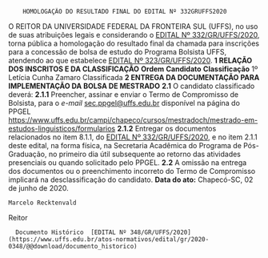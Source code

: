         HOMOLOGAÇÃO DO RESULTADO FINAL DO EDITAL Nº 332GRUFFS2020  

 O REITOR DA UNIVERSIDADE FEDERAL DA FRONTEIRA SUL (UFFS), no uso de suas atribuições legais e considerando o [EDITAL Nº 332/GR/UFFS/2020](https://www.uffs.edu.br/atos-normativos/edital/gr/2020-0332), torna pública a homologação do resultado final da chamada para inscrições para a concessão de bolsa de estudo do Programa Bolsista UFFS, atendendo ao que estabelece [EDITAL Nº 323/GR/UFFS/2020](https://www.uffs.edu.br/atos-normativos/edital/gr/2020-0323).     **1 RELAÇÃO DOS INSCRITOS E DA CLASSIFICAÇÃO**      **Ordem**     **Candidato**     **Classificação**      1º    Letícia Cunha Zamaro     Classificada        **2 ENTREGA DA DOCUMENTAÇÃO PARA IMPLEMENTAÇÃO DA BOLSA DE MESTRADO**   **2.1**  O candidato classificado deverá:  **2.1.1**  Preencher, assinar e enviar o Termo de Compromisso de Bolsista, para o *e-mail*  [sec.ppgel@uffs.edu.br](mailto:sec.ppgel@uffs.edu.br) disponível na página do PPGEL <https://www.uffs.edu.br/campi/chapeco/cursos/mestradoch/mestrado-em-estudos-linguisticos/formularios>  **2.1.2**  Entregar os documentos relacionados no item 8.1.1, do [EDITAL Nº 332/GR/UFFS/2020](https://www.uffs.edu.br/atos-normativos/edital/gr/2020-0332), e no item 2.1.1 deste edital, na forma física, na Secretaria Acadêmica do Programa de Pós-Graduação, no primeiro dia útil subsequente ao retorno das atividades presenciais ou quando solicitado pelo PPGEL.  **2.2**  A omissão na entrega dos documentos ou o preenchimento incorreto do Termo de Compromisso implicará na desclassificação do candidato.        **Data do ato:** Chapecó-SC, 02 de junho de 2020.   
 

    Marcelo Recktenvald   
 Reitor 

      Documento Histórico  [EDITAL Nº 348/GR/UFFS/2020](https://www.uffs.edu.br/atos-normativos/edital/gr/2020-0348/@@download/documento_historico)     
      